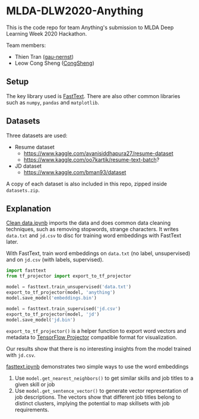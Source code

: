 # MLDA-DLW2020-Anything

This is the code repo for team Anything's submission to MLDA Deep Learning Week 2020 Hackathon.

Team members:
- Thien Tran ([gau-nernst](https://github.com/gau-nernst))
- Leow Cong Sheng ([CongSheng](https://github.com/CongSheng))

## Setup

The key library used is [FastText](https://fasttext.cc/). There are also other common libraries such as `numpy`, `pandas` and `matplotlib`.

## Datasets

Three datasets are used:
- Resume dataset
    - https://www.kaggle.com/avanisiddhapura27/resume-dataset
    - https://www.kaggle.com/oo7kartik/resume-text-batch?
- JD dataset
    - https://www.kaggle.com/bman93/dataset

A copy of each dataset is also included in this repo, zipped inside `datasets.zip`.

## Explanation

[Clean data.ipynb](Clean%20data.ipynb) imports the data and does common data cleaning techniques, such as removing stopwords, strange characters. It writes `data.txt` and `jd.csv` to disc for training word embeddings with FastText later.

With FastText, train word embeddings on `data.txt` (no label, unsupervised) and on `jd.csv` (with labels, supervised).

```python
import fasttext
from tf_projector import export_to_tf_projector

model = fasttext.train_unsupervised('data.txt')
export_to_tf_projector(model, 'anything')
model.save_model('embeddings.bin')

model = fasttext.train_supervised('jd.csv')
export_to_tf_projector(model, 'jd')
model.save_model('jd.bin')
```

`export_to_tf_projector()` is a helper function to export word vectors and metadata to [TensorFlow Projector](https://projector.tensorflow.org/) compatible format for visualization.

Our results show that there is no interesting insights from the model trained with `jd.csv`.

[fasttext.ipynb](fasttext.ipynb) demonstrates two simple ways to use the word embeddings
1. Use `model.get_nearest_neighbors()` to get similar skills and job titles to a given skill or job
2. Use `model.get_sentence_vector()` to generate vector representation of job descriptions. The vectors show that different job titles belong to distinct clusters, implying the potential to map skillsets with job requirements.
